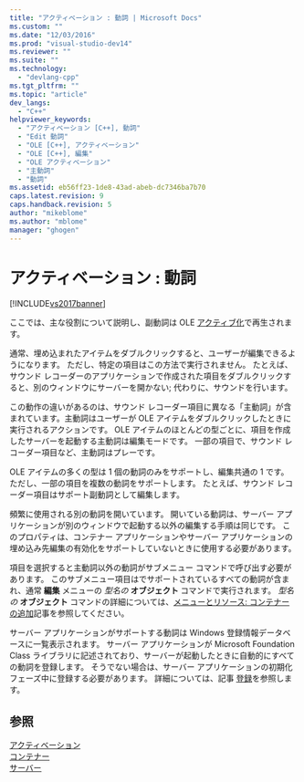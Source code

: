 ```yaml
---
title: "アクティベーション : 動詞 | Microsoft Docs"
ms.custom: ""
ms.date: "12/03/2016"
ms.prod: "visual-studio-dev14"
ms.reviewer: ""
ms.suite: ""
ms.technology: 
  - "devlang-cpp"
ms.tgt_pltfrm: ""
ms.topic: "article"
dev_langs: 
  - "C++"
helpviewer_keywords: 
  - "アクティベーション [C++], 動詞"
  - "Edit 動詞"
  - "OLE [C++], アクティベーション"
  - "OLE [C++], 編集"
  - "OLE アクティベーション"
  - "主動詞"
  - "動詞"
ms.assetid: eb56ff23-1de8-43ad-abeb-dc7346ba7b70
caps.latest.revision: 9
caps.handback.revision: 5
author: "mikeblome"
ms.author: "mblome"
manager: "ghogen"
---
```

# アクティベーション : 動詞
[!INCLUDE[vs2017banner](../assembler/inline/includes/vs2017banner.md)]

ここでは、主な役割について説明し、副動詞は OLE [アクティブ化](../mfc/activation-cpp.md)で再生されます。  
  
 通常、埋め込まれたアイテムをダブルクリックすると、ユーザーが編集できるようになります。  ただし、特定の項目はこの方法で実行されません。  たとえば、サウンド レコーダーのアプリケーションで作成された項目をダブルクリックすると、別のウィンドウにサーバーを開かない; 代わりに、サウンドを行います。  
  
 この動作の違いがあるのは、サウンド レコーダー項目に異なる「主動詞」が含まれています。主動詞はユーザーが OLE アイテムをダブルクリックしたときに実行されるアクションです。  OLE アイテムのほとんどの型ごとに、項目を作成したサーバーを起動する主動詞は編集モードです。  一部の項目で、サウンド レコーダー項目など、主動詞はプレーです。  
  
 OLE アイテムの多くの型は 1 個の動詞のみをサポートし、編集共通の 1 です。  ただし、一部の項目を複数の動詞をサポートします。  たとえば、サウンド レコーダー項目はサポート副動詞として編集します。  
  
 頻繁に使用される別の動詞を開いています。  開いている動詞は、サーバー アプリケーションが別のウィンドウで起動する以外の編集する手順は同じです。  このプロパティは、コンテナー アプリケーションやサーバー アプリケーションの埋め込み先編集の有効化をサポートしていないときに使用する必要があります。  
  
 項目を選択すると主動詞以外の動詞がサブメニュー コマンドで呼び出す必要があります。  このサブメニュー項目はでサポートされているすべての動詞が含まれ、通常 **編集** メニューの *型名の* **オブジェクト** コマンドで実行されます。  *型名の* **オブジェクト** コマンドの詳細については、[メニューとリソース: コンテナーの追加](../mfc/menus-and-resources-container-additions.md)記事を参照してください。  
  
 サーバー アプリケーションがサポートする動詞は Windows 登録情報データベースに一覧表示されます。  サーバー アプリケーションが Microsoft Foundation Class ライブラリに記述されており、サーバーが起動したときに自動的にすべての動詞を登録します。  そうでない場合は、サーバー アプリケーションの初期化フェーズ中に登録する必要があります。  詳細については、記事 [登録](../mfc/registration.md)を参照します。  
  
## 参照  
 [アクティベーション](../mfc/activation-cpp.md)   
 [コンテナー](../mfc/containers.md)   
 [サーバー](../mfc/servers.md)